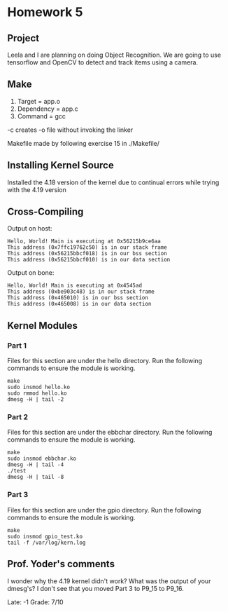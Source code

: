 # Homework 5

## Project

Leela and I are planning on doing Object Recognition.  We are going to use tensorflow and OpenCV to detect and track items using a camera.


## Make
1. Target = app.o
2. Dependency = app.c 
3. Command =  gcc

-c creates -o file without invoking the linker

Makefile made by following exercise 15 in ./Makefile/

## Installing Kernel Source
Installed the 4.18 version of the kernel due to continual errors while trying with the 4.19 version

## Cross-Compiling
Output on host: 

    Hello, World! Main is executing at 0x56215b9ce6aa 
    This address (0x7ffc19762c50) is in our stack frame 
    This address (0x56215bbcf018) is in our bss section 
    This address (0x56215bbcf010) is in our data section 

Output on bone: 

    Hello, World! Main is executing at 0x4545ad 
    This address (0xbe903c48) is in our stack frame 
    This address (0x465010) is in our bss section 
    This address (0x465008) is in our data section
## Kernel Modules
### Part 1
Files for this section are under the hello directory.  Run the following commands to ensure the module is working.

    make
    sudo insmod hello.ko
    sudo rmmod hello.ko
    dmesg -H | tail -2
### Part 2
Files for this section are under the ebbchar directory.  Run the following commands to ensure the module is working.

    make
    sudo insmod ebbchar.ko
    dmesg -H | tail -4
    ./test
    dmesg -H | tail -8
### Part 3
Files for this section are under the gpio directory.  Run the following commands to ensure the module is working.

    make
    sudo insmod gpio_test.ko
    tail -f /var/log/kern.log


## Prof. Yoder's comments

I wonder why the 4.19 kernel didn't work?
What was the output of your dmesg's?
I don't see that you moved Part 3 to P9_15 to P9_16.

Late: -1
Grade:  7/10

